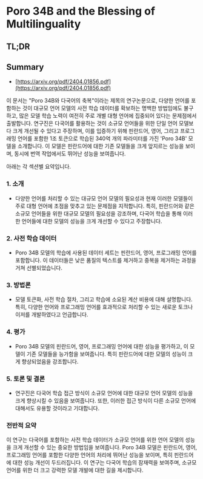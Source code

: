 # Poro 34B and the Blessing of Multilinguality
## TL;DR
## Summary
- [https://arxiv.org/pdf/2404.01856.pdf](https://arxiv.org/pdf/2404.01856.pdf)

이 문서는 "Poro 34B와 다국어의 축복"이라는 제목의 연구논문으로, 다양한 언어를 포함하는 것이 대규모 언어 모델의 사전 학습 데이터를 확보하는 명백한 방법임에도 불구하고, 많은 모델 학습 노력이 여전히 주로 개별 대형 언어에 집중되어 있다는 문제점에서 출발합니다. 연구진은 다국어를 활용하는 것이 소규모 언어들을 위한 단일 언어 모델보다 크게 개선될 수 있다고 주장하며, 이를 입증하기 위해 핀란드어, 영어, 그리고 프로그래밍 언어를 포함한 1조 토큰으로 학습된 340억 개의 파라미터를 가진 'Poro 34B' 모델을 소개합니다. 이 모델은 핀란드어에 대한 기존 모델들을 크게 앞지르는 성능을 보이며, 동시에 번역 작업에서도 뛰어난 성능을 보여줍니다.

아래는 각 섹션별 요약입니다.

### 1. 소개

- 다양한 언어를 처리할 수 있는 대규모 언어 모델의 필요성과 현재 이러한 모델들이 주로 대형 언어에 초점을 맞추고 있는 문제점을 지적합니다. 특히, 핀란드어와 같은 소규모 언어들을 위한 대규모 모델의 필요성을 강조하며, 다국어 학습을 통해 이러한 언어들에 대한 모델의 성능을 크게 개선할 수 있다고 주장합니다.

### 2. 사전 학습 데이터

- Poro 34B 모델의 학습에 사용된 데이터 세트는 핀란드어, 영어, 프로그래밍 언어를 포함합니다. 이 데이터들은 낮은 품질의 텍스트를 제거하고 중복을 제거하는 과정을 거쳐 선별되었습니다.

### 3. 방법론

- 모델 토큰화, 사전 학습 절차, 그리고 학습에 소요된 계산 비용에 대해 설명합니다. 특히, 다양한 언어와 프로그래밍 언어를 효과적으로 처리할 수 있는 새로운 토크나이저를 개발하였다고 언급합니다.

### 4. 평가

- Poro 34B 모델의 핀란드어, 영어, 프로그래밍 언어에 대한 성능을 평가하고, 이 모델이 기존 모델들을 능가함을 보여줍니다. 특히 핀란드어에 대한 모델의 성능이 크게 향상되었음을 강조합니다.

### 5. 토론 및 결론

- 연구진은 다국어 학습 접근 방식이 소규모 언어에 대한 대규모 언어 모델의 성능을 크게 향상시킬 수 있음을 보여줍니다. 또한, 이러한 접근 방식이 다른 소규모 언어에 대해서도 유용할 것이라고 기대합니다.

### 전반적 요약

이 연구는 다국어를 포함하는 사전 학습 데이터가 소규모 언어를 위한 언어 모델의 성능을 크게 개선할 수 있는 중요한 방법임을 보여줍니다. Poro 34B 모델은 핀란드어, 영어, 프로그래밍 언어를 포함한 다양한 언어의 처리에 뛰어난 성능을 보이며, 특히 핀란드어에 대한 성능 개선이 두드러집니다. 이 연구는 다국어 학습의 잠재력을 보여주며, 소규모 언어를 위한 더 크고 강력한 모델 개발에 대한 길을 제시합니다.